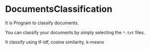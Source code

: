 # DocumentsClassification

It is Program to classify documents.


You can classify your documents by simply selecting the ```*.txt``` files.


It classify using tf-idf, cosine similarity, k-means
